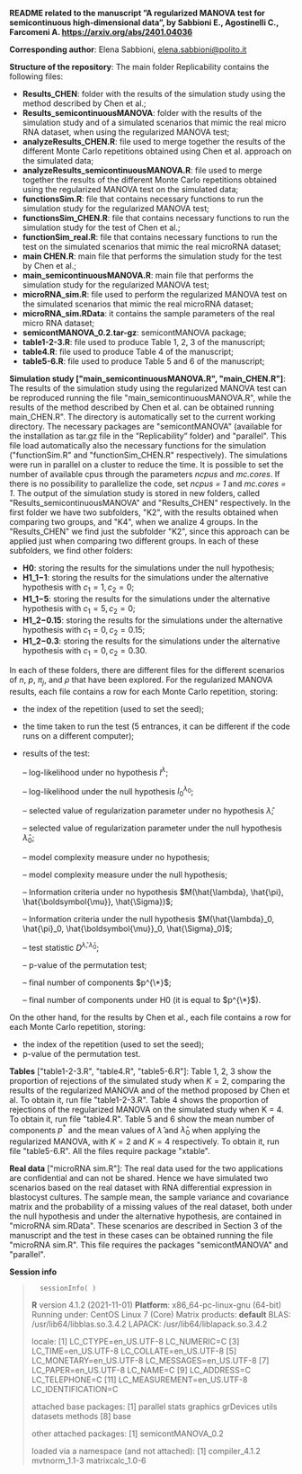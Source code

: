 **README related to the manuscript ”A regularized MANOVA test for 
semicontinuous high-dimensional data”, by Sabbioni E., Agostinelli C., Farcomeni A. https://arxiv.org/abs/2401.04036**


**Corresponding author**: Elena Sabbioni, elena.sabbioni@polito.it


**Structure of the repository**: The main folder Replicability contains the following files:
  - **Results_CHEN**: folder with the results of the simulation study using the method described by Chen et al.;
  - **Results_semicontinuousMANOVA**: folder with the results of the simulation study and of a simulated scenarios that mimic the real micro RNA dataset, when using the regularized MANOVA test;
  - **analyzeResults_CHEN.R**: file used to merge together the results of the different Monte Carlo repetitions obtained using Chen et al. approach on the simulated data;
  - **analyzeResults_semicontinuousMANOVA.R**: file used to merge together the results of the different Monte Carlo repetitions obtained using the regularized MANOVA test on the simulated data;
  - **functionsSim.R**: file that contains necessary functions to run the simulation study for the regularized MANOVA test;
  - **functionsSim_CHEN.R**: file that contains necessary functions to run the simulation study for the test of Chen et al.;
  - **functionSim_real.R**: file that contains necessary functions to run the test on the simulated scenarios that mimic the real microRNA dataset;
  - **main CHEN.R**: main file that performs the simulation study for the test by Chen et al.;
  - **main_semicontinuousMANOVA.R**: main file that performs the simulation study for the regularized MANOVA test;
  - **microRNA_sim.R**: file used to perform the regularized MANOVA test on the simulated scenarios that mimic the real microRNA dataset;
  - **microRNA_sim.RData**: it contains the sample parameters of the real micro RNA dataset;
  - **semicontMANOVA_0.2.tar-gz**: semicontMANOVA package;
  - **table1-2-3.R**: file used to produce Table 1, 2, 3 of the manuscript;
  - **table4.R**: file used to produce Table 4 of the manuscript;
  - **table5-6.R**: file used to produce Table 5 and 6 of the manuscript;

**Simulation study ["main_semicontinuousMANOVA.R", "main_CHEN.R"]**: The results of the simulation study using the regularized MANOVA test can be reproduced running the file "main_semicontinuousMANOVA.R", while the results of the method described by Chen et al. can be obtained running main_CHEN.R". The directory is automatically set to the current working directory. The necessary packages are "semicontMANOVA" (available for the installation as tar.gz file in the ”Replicability” folder) and "parallel". This file load automatically also the necessary functions for the simulation ("functionSim.R" and "functionSim_CHEN.R" respectively).
The simulations were run in parallel on a cluster to reduce the time. It is possible to set the number of available cpus through the parameters *ncpus* and *mc.cores*. If there is no possibility to parallelize the code, set *ncpus = 1* and *mc.cores = 1*.
The output of the simulation study is stored in new folders, called "Results_semicontinuousMANOVA" and "Results_CHEN" respectively. In the first folder we have two subfolders, "K2", with the results obtained when comparing two groups, and "K4", when we analize 4 groups. In the "Results_CHEN" we find just the subfolder "K2", since this approach can be applied just when comparing two different groups. In each of these subfolders, we find other folders:
  - **H0**: storing the results for the simulations under the null hypothesis;
  - **H1_1−1**: storing the results for the simulations under the alternative hypothesis with $c_1 = 1, c_2 = 0$;
  - **H1_1−5**: storing the results for the simulations under the alternative hypothesis with $c_1 = 5, c_2 = 0$;
  - **H1_2−0.15**: storing the results for the simulations under the alternative hypothesis with $c_1 = 0, c_2 = 0.15$;
  - **H1_2−0.3**: storing the results for the simulations under the alternative hypothesis with $c_1 = 0, c_2 = 0.30$.

In each of these folders, there are different files for the different scenarios of $n$, $p$, $\pi_j$, and $\rho$ that have been explored. For the regularized MANOVA results, each file contains a row for each Monte Carlo repetition, storing:

  - the index of the repetition (used to set the seed);
    
  - the time taken to run the test (5 entrances, it can be different if the code runs on a different computer);
    
  - results of the test:
    
    – log-likelihood under no hypothesis $l^\lambda$;
    
    – log-likelihood under the null hypothesis $l_0^{\lambda_0}$;
    
    – selected value of regularization parameter under no hypothesis $\hat{\lambda}$;
    
    – selected value of regularization parameter under the null hypothesis $\hat{\lambda}_0$;
    
    – model complexity measure under no hypothesis;
    
    – model complexity measure under the null hypothesis;
    
    – Information criteria under no hypothesis $M(\hat{\lambda}, \hat{\pi}, \hat{\boldsymbol{\mu}}, \hat{\Sigma})$;

    – Information criteria under the null hypothesis  $M(\hat{\lambda}_0, \hat{\pi}_0, \hat{\boldsymbol{\mu}}_0, \hat{\Sigma}_0)$;

    – test statistic $D^{\hat{\lambda}, \hat{\lambda}_0}$;

    – p-value of the permutation test;

    – final number of components $p^{\*}$;

    – final number of components under H0 (it is equal to $p^{\*}$).
    
On the other hand, for the results by Chen et al., each file contains a row for each Monte Carlo repetition, storing:

  - the index of the repetition (used to set the seed);
  - p-value of the permutation test.

      
**Tables** ["table1-2-3.R", "table4.R", "table5-6.R"]: Table 1, 2, 3 show the proportion of rejections of the simulated study when $K = 2$, comparing the results of the regularized MANOVA and of the method proposed by Chen et al. To obtain it, run file "table1-2-3.R". Table 4 shows
the proportion of rejections of the regularized MANOVA on the simulated study when K = 4. To obtain it, run file "table4.R". Table 5 and 6 show the mean number of components $p^*$ and the mean values of $\hat{\lambda}$ and  $\hat{\lambda}_0$ when applying the regularized MANOVA, with $K = 2$ and $K = 4$ respectively. To obtain it, run file "table5-6.R". All the files require package "xtable".

**Real data** ["microRNA sim.R"]: The real data used for the two applications are confidential and can not be shared. Hence we have simulated two scenarios based on the real dataset with RNA differential expression in blastocyst cultures. The sample mean, the sample variance and covariance matrix and the probability of a missing values of the real dataset, both under the null hypothesis and under the alternative hypothesis, are contained in "microRNA sim.RData". These scenarios
are described in Section 3 of the manuscript and the test in these cases can be obtained running the file "microRNA sim.R". This file requires the packages "semicontMANOVA" and "parallel".

**Session info**

>       sessionInfo( )
>  **R** version 4.1.2 (2021-11-01)
>  **Platform**: x86_64-pc-linux-gnu (64-bit)
>  Running under: CentOS Linux 7 (Core)
>  Matrix products: **default**
>  BLAS:     /usr/lib64/libblas.so.3.4.2
>  LAPACK:   /usr/lib64/liblapack.so.3.4.2
>  
>  locale:
>  [1]   LC_CTYPE=en_US.UTF-8          LC_NUMERIC=C
>  [3]   LC_TIME=en_US.UTF-8           LC_COLLATE=en_US.UTF-8
>  [5]   LC_MONETARY=en_US.UTF-8       LC_MESSAGES=en_US.UTF-8
>  [7]   LC_PAPER=en_US.UTF-8          LC_NAME=C
>  [9]   LC_ADDRESS=C                  LC_TELEPHONE=C
>  [11]  LC_MEASUREMENT=en_US.UTF-8    LC_IDENTIFICATION=C
>  
>  attached base packages:
>  [1] parallel    stats    graphics    grDevices    utils    datasets    methods
>  [8] base
>  
>  other attached packages:
>  [1] semicontMANOVA_0.2
>  
>  loaded via a namespace (and not attached):
>  [1] compiler_4.1.2    mvtnorm_1.1-3    matrixcalc_1.0-6
